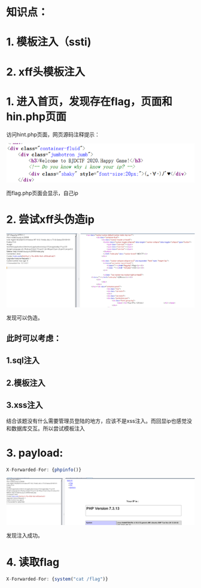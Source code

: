 # 知识点：

# 1. 模板注入（ssti)

# 2. xff头模板注入



# 1. 进入首页，发现存在flag，页面和hin.php页面

访问hint.php页面，网页源码注释提示：

![](images/3A641C75450D46159FA626751380602Cclipboard.png)



而flag.php页面会显示，自己ip



# 2. 尝试xff头伪造ip

![](images/4F2DDF1BEB104A6896CA783D80672A64clipboard.png)

发现可以伪造。

## 此时可以考虑：

## 1.sql注入

## 2.模板注入

## 3.xss注入



结合该题没有什么需要管理员登陆的地方，应该不是xss注入。而回显ip也感觉没和数据库交互。所以尝试模板注入



# 3. payload:

```javascript
X-Forwarded-For: {phpinfo()}
```



![](images/CA3245ACDFB34B3284EFD73897CD5D17clipboard.png)

发现注入成功。



# 4. 读取flag

```javascript
X-Forwarded-For: {system("cat /flag")}
```

